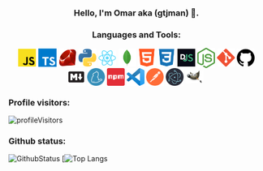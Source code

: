 <div align="center">

### Hello, I'm Omar aka (gtjman) 👋.

</div>
<div align="center">

### Languages and Tools:

<img align="center" alt="JavaScript" width="35px" src="./assets/javascript.png" />
<img align="center" alt="TypeScript" width="37px" src="./assets/typescript.png" />
<img align="center" alt="Ruby" width="35px" src="./assets/ruby.png" />
<img align="center" alt="Python" width="35x" src="./assets/python.png" /> 
<img align="center" alt="React.js" width="35x" src="./assets/react.png" /> 
<img align="center" alt="MongoDb" width="35px" src="./assets/mongodb.png" /> 
<img align="center" alt="Html" width="35px" src="./assets/html5.png" /> 
<img align="center" alt="CSS" width="35px" src="./assets/css3.png" /> 
<img align="center" alt="Discord.js" width="35px" src="./assets/djs.png" /> 
<img align="center" alt="Node.js" width="35px" src="./assets/nodejs.png" /> 
<img align="center" alt="Git" width="35px" src="./assets/git.png" /> 
<img align="center" alt="Github" width="35px" src="./assets/github.png" /> 
<img align="center" alt="Markdown" width="35px" src="./assets/markdown.png" /> 
<img align="center" alt="Yarn" width="35px" src="./assets/yarn.png" />
<img align="center" alt="Npm" width="35px" src="./assets/npm.png" />
<img align="center" alt="Vscode" width="35px" src="./assets/vscode.png" />
<img align="center" alt="Postman" width="35px" src="./assets/postman.png" />
<img align="center" alt="Electron.js" width="35px" src="./assets/electronjs.png" />
<img align="center" alt="Gimp" width="35px" src="./assets/gimp.png" />
<img align="center" alt="" width="35px" src="./assets/" />
</div>

### Profile visitors:

![profileVisitors](https://profile-counter.glitch.me/gtjman/count.svg)

### Github status:

![GithubStatus](https://github-readme-stats.vercel.app/api?username=gtjman&show_icons=true&theme=gruvbox)
[![Top Langs](https://github-readme-stats.vercel.app/api/top-langs/?username=gtjman&langs_count=10&theme=gruvbox)
